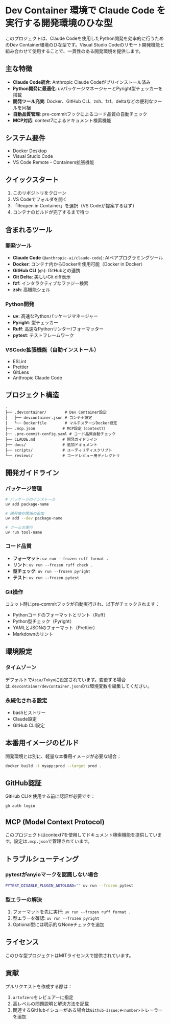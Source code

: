 # Dev Container 環境で Claude Code を実行する開発環境のひな型

このプロジェクトは、Claude Codeを使用したPython開発を効率的に行うためのDev Container環境のひな型です。Visual Studio Codeのリモート開発機能と組み合わせて使用することで、一貫性のある開発環境を提供します。

## 主な特徴

- **Claude Code統合**: Anthropic Claude Codeがプリインストール済み
- **Python開発に最適化**: uvパッケージマネージャーとPyright型チェッカーを搭載
- **開発ツール充実**: Docker、GitHub CLI、zsh、fzf、deltaなどの便利なツールを同梱
- **自動品質管理**: pre-commitフックによるコード品質の自動チェック
- **MCP対応**: context7によるドキュメント検索機能

## システム要件

- Docker Desktop
- Visual Studio Code
- VS Code Remote - Containers拡張機能

## クイックスタート

1. このリポジトリをクローン
2. VS Codeでフォルダを開く
3. 「Reopen in Container」を選択（VS Codeが提案するはず）
4. コンテナのビルドが完了するまで待つ

## 含まれるツール

### 開発ツール
- **Claude Code** (`@anthropic-ai/claude-code`): AIペアプログラミングツール
- **Docker**: コンテナ内からDockerを使用可能（Docker in Docker）
- **GitHub CLI** (`gh`): GitHubとの連携
- **Git Delta**: 美しいGit diff表示
- **fzf**: インタラクティブなファジー検索
- **zsh**: 高機能シェル

### Python開発
- **uv**: 高速なPythonパッケージマネージャー
- **Pyright**: 型チェッカー
- **Ruff**: 高速なPythonリンター/フォーマッター
- **pytest**: テストフレームワーク

### VSCode拡張機能（自動インストール）
- ESLint
- Prettier
- GitLens
- Anthropic Claude Code

## プロジェクト構造

```
.
├── .devcontainer/        # Dev Container設定
│   ├── devcontainer.json # コンテナ設定
│   └── Dockerfile        # マルチステージDocker設定
├── .mcp.json            # MCP設定（context7）
├── .pre-commit-config.yaml # コード品質自動チェック
├── CLAUDE.md            # 開発ガイドライン
├── docs/                # 追加ドキュメント
├── scripts/             # ユーティリティスクリプト
└── reviews/             # コードレビュー用ディレクトリ
```

## 開発ガイドライン

### パッケージ管理
```bash
# パッケージのインストール
uv add package-name

# 開発依存関係の追加
uv add --dev package-name

# ツールの実行
uv run tool-name
```

### コード品質
- **フォーマット**: `uv run --frozen ruff format .`
- **リント**: `uv run --frozen ruff check .`
- **型チェック**: `uv run --frozen pyright`
- **テスト**: `uv run --frozen pytest`

### Git操作
コミット時にpre-commitフックが自動実行され、以下がチェックされます：
- Pythonコードのフォーマットとリント（Ruff）
- Python型チェック（Pyright）
- YAMLとJSONのフォーマット（Prettier）
- Markdownのリント

## 環境設定

### タイムゾーン
デフォルトで`Asia/Tokyo`に設定されています。変更する場合は`.devcontainer/devcontainer.json`の`TZ`環境変数を編集してください。

### 永続化される設定
- bashヒストリー
- Claude設定
- GitHub CLI設定

## 本番用イメージのビルド

開発環境とは別に、軽量な本番用イメージが必要な場合：

```bash
docker build -t myapp:prod --target prod .
```

## GitHub認証

GitHub CLIを使用する前に認証が必要です：

```bash
gh auth login
```

## MCP (Model Context Protocol)

このプロジェクトはcontext7を使用してドキュメント検索機能を提供しています。設定は`.mcp.json`で管理されています。

## トラブルシューティング

### pytestがanyioマークを認識しない場合
```bash
PYTEST_DISABLE_PLUGIN_AUTOLOAD="" uv run --frozen pytest
```

### 型エラーの解決
1. フォーマットを先に実行: `uv run --frozen ruff format .`
2. 型エラーを確認: `uv run --frozen pyright`
3. Optional型には明示的なNoneチェックを追加

## ライセンス

このひな型プロジェクトはMITライセンスで提供されています。

## 貢献

プルリクエストを作成する際は：
1. `artofzero`をレビュアーに指定
2. 高レベルの問題説明と解決方法を記載
3. 関連するGitHubイシューがある場合は`Github-Issue:#<number>`トレーラーを追加
